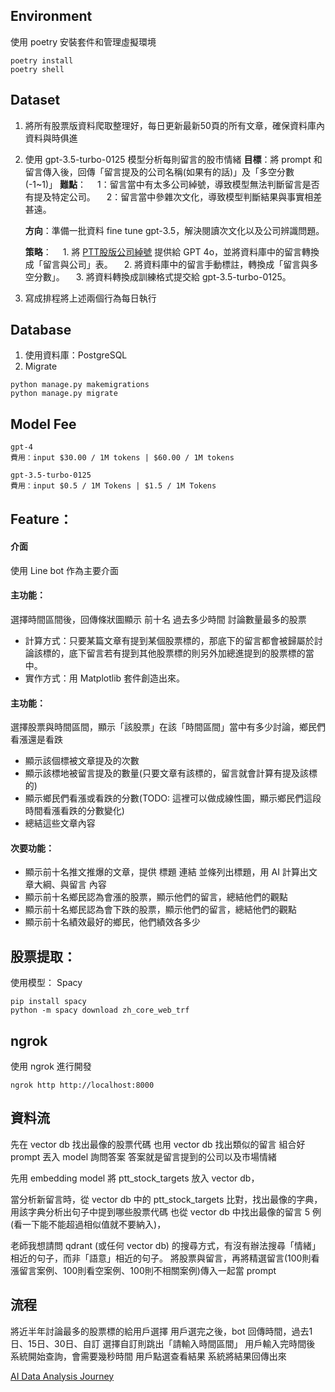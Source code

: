 ## Environment
使用 poetry 安裝套件和管理虛擬環境

```
poetry install
poetry shell
```

## Dataset
1. 將所有股票版資料爬取整理好，每日更新最新50頁的所有文章，確保資料庫內資料與時俱進

<!-- 2. 準備好所有台股標的，搭配 NER實例辨識(Spacy)判斷每篇文章、留言提到了哪些股票的標的
   - 難點：如何才能讓留言當中的公司綽號被找出來？留言當中有太多公司綽號，要將 Spacy fine tune 才能提高辨識率 
   - 策略
      1. 先將已知公司綽號列成表
      2. 將資料庫當中的留言拿去給 GPT 4o，轉成 Spacy 用於訓練的資料結構，fine tune Spacy 
      3. 將 train 好的 Spacy 再次分析留言，看看有哪些「疑似公司」的詞彙，並手動填上後再次 fine tune

   - 參考資料
      - [PTT股版公司綽號](https://pttpedia.fandom.com/zh/wiki/PTT%E4%BC%81%E6%A5%AD%E7%B6%BD%E8%99%9F%E5%88%97%E8%A1%A8)
      - [Spacy 介紹](https://medium.com/willhanchen/%E8%87%AA%E7%84%B6%E8%AA%9E%E8%A8%80%E8%99%95%E7%90%86-spacy-%E5%88%9D%E6%8E%A2%E5%BC%B7%E5%A4%A7%E7%9A%84%E5%B7%A5%E5%85%B7%E5%BA%ABspacy-%E8%AE%93%E6%A9%9F%E5%99%A8%E8%AE%80%E6%87%82%E6%88%91%E5%80%91%E7%9A%84%E8%AA%9E%E8%A8%80%E5%90%A7-4a35daa895d0)
      - [Spacy fine-tunning](https://medium.com/willhanchen/%E8%87%AA%E7%84%B6%E8%AA%9E%E8%A8%80%E8%99%95%E7%90%86-spacy-%E5%96%84%E7%94%A8-chatgpt%E5%B9%AB%E6%88%91%E5%80%91%E8%A8%93%E7%B7%B4%E5%87%BA%E8%87%AA%E8%A8%82%E7%9A%84named-entity-recognition%E5%AF%A6%E9%AB%94-2450df2127cc) -->


2. 使用 gpt-3.5-turbo-0125 模型分析每則留言的股市情緒
   **目標**：將 prompt 和留言傳入後，回傳「留言提及的公司名稱(如果有的話)」及「多空分數(-1~1)」
   **難點**：
   &emsp;1：留言當中有太多公司綽號，導致模型無法判斷留言是否有提及特定公司。
   &emsp;2：留言當中參雜次文化，導致模型判斷結果與事實相差甚遠。
   
   <!-- **方向1**：用RAG的將[PTT股版公司綽號](https://pttpedia.fandom.com/zh/wiki/PTT%E4%BC%81%E6%A5%AD%E7%B6%BD%E8%99%9F%E5%88%97%E8%A1%A8)一起提交進 prompt，可以解決公司辨識問題 -->
   **方向**：準備一批資料 fine tune gpt-3.5，解決閱讀次文化以及公司辨識問題。
   
   **策略**：
      &emsp;1. 將 [PTT股版公司綽號](https://pttpedia.fandom.com/zh/wiki/PTT%E4%BC%81%E6%A5%AD%E7%B6%BD%E8%99%9F%E5%88%97%E8%A1%A8) 提供給 GPT 4o，並將資料庫中的留言轉換成「留言與公司」表。
      &emsp;2. 將資料庫中的留言手動標註，轉換成「留言與多空分數」。
      &emsp;3. 將資料轉換成訓練格式提交給 gpt-3.5-turbo-0125。

3. 寫成排程將上述兩個行為每日執行

## Database
1. 使用資料庫：PostgreSQL
2. Migrate
```
python manage.py makemigrations
python manage.py migrate
```

## Model Fee
```
gpt-4
費用：input $30.00 / 1M tokens | $60.00 / 1M tokens

gpt-3.5-turbo-0125
費用：input $0.5 / 1M Tokens | $1.5 / 1M Tokens
```

## Feature：

#### 介面
使用 Line bot 作為主要介面

#### 主功能： 
選擇時間區間後，回傳條狀圖顯示 前十名 過去多少時間 討論數量最多的股票
- 計算方式：只要某篇文章有提到某個股票標的，那底下的留言都會被歸屬於討論該標的，底下留言若有提到其他股票標的則另外加總進提到的股票標的當中。
- 實作方式：用 Matplotlib 套件創造出來。

#### 主功能： 
選擇股票與時間區間，顯示「該股票」在該「時間區間」當中有多少討論，鄉民們看漲還是看跌
- 顯示該個標被文章提及的次數
- 顯示該標地被留言提及的數量(只要文章有該標的，留言就會計算有提及該標的)
- 顯示鄉民們看漲或看跌的分數(TODO: 這裡可以做成線性圖，顯示鄉民們這段時間看漲看跌的分數變化)
- 總結這些文章內容

#### 次要功能：
- 顯示前十名推文推爆的文章，提供 標題 連結 並條列出標題，用 AI 計算出文章大綱、與留言 內容
- 顯示前十名鄉民認為會漲的股票，顯示他們的留言，總結他們的觀點
- 顯示前十名鄉民認為會下跌的股票，顯示他們的留言，總結他們的觀點
- 顯示前十名績效最好的鄉民，他們績效各多少

## 股票提取：
使用模型： Spacy 
```
pip install spacy
python -m spacy download zh_core_web_trf
```

## ngrok
使用 ngrok 進行開發
```
ngrok http http://localhost:8000
```

## 資料流
先在 vector db 找出最像的股票代碼
也用 vector db 找出類似的留言
組合好 prompt 丟入 model 詢問答案
答案就是留言提到的公司以及市場情緒

先用 embedding model 將 ptt_stock_targets 放入 vector db，

當分析新留言時，從 vector db 中的 ptt_stock_targets 比對，找出最像的字典，
用該字典分析出句子中提到哪些股票代碼
也從 vector db 中找出最像的留言 5 例(看一下能不能超過相似值就不要納入)，

老師我想請問 qdrant (或任何 vector db) 的搜尋方式，有沒有辦法搜尋「情緒」相近的句子，而非「語意」相近的句子。
將股票與留言，再將精選留言(100則看漲留言案例、100則看空案例、100則不相關案例)傳入一起當 prompt

## 流程
將近半年討論最多的股票標的給用戶選擇
用戶選完之後，bot 回傳時間，過去1日、15日、30日、自訂
選擇自訂則跳出「請輸入時間區間」
用戶輸入完時間後
系統開始查詢，會需要幾秒時間
用戶點選查看結果
系統將結果回傳出來

[AI Data Analysis Journey](./AI_data_analysis_journey.md)